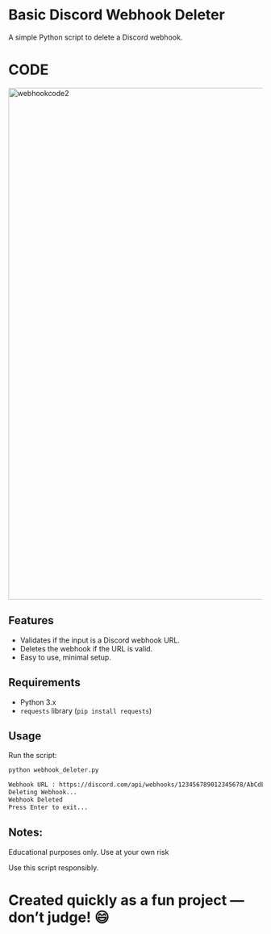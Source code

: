 # Basic Discord Webhook Deleter

A simple Python script to delete a Discord webhook.

# CODE
<img width="1172" height="1014" alt="webhookcode2" src="https://github.com/user-attachments/assets/62487fc2-6972-4ccc-8cc0-489fb97aa207" />


## Features

- Validates if the input is a Discord webhook URL.
- Deletes the webhook if the URL is valid.
- Easy to use, minimal setup.

## Requirements

- Python 3.x
- `requests` library (`pip install requests`)

## Usage

Run the script:

```bash
python webhook_deleter.py
```

```bash
Webhook URL : https://discord.com/api/webhooks/123456789012345678/AbCdEfGhIjKlMnOpQrStUvWxYz9876543210
Deleting Webhook...
Webhook Deleted
Press Enter to exit...
```

## Notes:

Educational purposes only.
Use at your own risk


Use this script responsibly.

# Created quickly as a fun project — don’t judge! 😄
